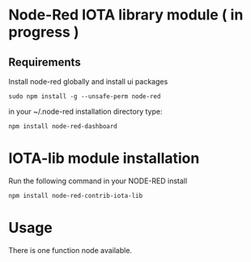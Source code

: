 # Node-Red IOTA library module ( in progress )

## Requirements

Install node-red globally and install ui packages

```
sudo npm install -g --unsafe-perm node-red
```

in your ~/.node-red installation directory type:
```
npm install node-red-dashboard
```

# IOTA-lib module installation

Run the following command in your NODE-RED install
```
npm install node-red-contrib-iota-lib
```

# Usage

There is one function node available.
